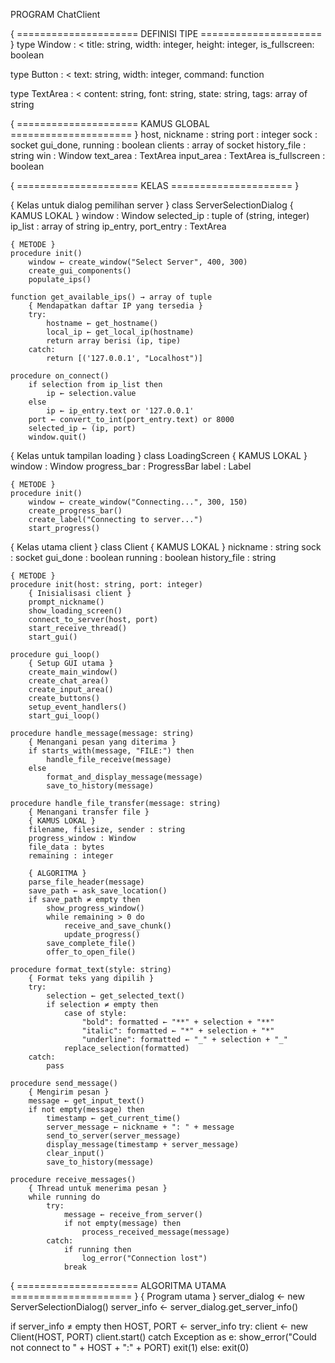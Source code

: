 PROGRAM ChatClient

{ ===================== DEFINISI TIPE ===================== }
type Window : <
    title: string,
    width: integer,
    height: integer,
    is_fullscreen: boolean
>

type Button : <
    text: string,
    width: integer,
    command: function
>

type TextArea : <
    content: string,
    font: string,
    state: string,
    tags: array of string
>

{ ===================== KAMUS GLOBAL ===================== }
host, nickname : string
port : integer
sock : socket
gui_done, running : boolean
clients : array of socket
history_file : string
win : Window
text_area : TextArea
input_area : TextArea
is_fullscreen : boolean

{ ===================== KELAS ===================== }

{ Kelas untuk dialog pemilihan server }
class ServerSelectionDialog
    { KAMUS LOKAL }
    window : Window
    selected_ip : tuple of (string, integer)
    ip_list : array of string
    ip_entry, port_entry : TextArea
    
    { METODE }
    procedure init()
        window ← create_window("Select Server", 400, 300)
        create_gui_components()
        populate_ips()
    
    function get_available_ips() → array of tuple
        { Mendapatkan daftar IP yang tersedia }
        try:
            hostname ← get_hostname()
            local_ip ← get_local_ip(hostname)
            return array berisi (ip, tipe)
        catch:
            return [('127.0.0.1', "Localhost")]
    
    procedure on_connect()
        if selection from ip_list then
            ip ← selection.value
        else
            ip ← ip_entry.text or '127.0.0.1'
        port ← convert_to_int(port_entry.text) or 8000
        selected_ip ← (ip, port)
        window.quit()

{ Kelas untuk tampilan loading }
class LoadingScreen
    { KAMUS LOKAL }
    window : Window
    progress_bar : ProgressBar
    label : Label
    
    { METODE }
    procedure init()
        window ← create_window("Connecting...", 300, 150)
        create_progress_bar()
        create_label("Connecting to server...")
        start_progress()

{ Kelas utama client }
class Client
    { KAMUS LOKAL }
    nickname : string
    sock : socket
    gui_done : boolean
    running : boolean
    history_file : string
    
    { METODE }
    procedure init(host: string, port: integer)
        { Inisialisasi client }
        prompt_nickname()
        show_loading_screen()
        connect_to_server(host, port)
        start_receive_thread()
        start_gui()
    
    procedure gui_loop()
        { Setup GUI utama }
        create_main_window()
        create_chat_area()
        create_input_area()
        create_buttons()
        setup_event_handlers()
        start_gui_loop()
    
    procedure handle_message(message: string)
        { Menangani pesan yang diterima }
        if starts_with(message, "FILE:") then
            handle_file_receive(message)
        else
            format_and_display_message(message)
            save_to_history(message)
    
    procedure handle_file_transfer(message: string)
        { Menangani transfer file }
        { KAMUS LOKAL }
        filename, filesize, sender : string
        progress_window : Window
        file_data : bytes
        remaining : integer
        
        { ALGORITMA }
        parse_file_header(message)
        save_path ← ask_save_location()
        if save_path ≠ empty then
            show_progress_window()
            while remaining > 0 do
                receive_and_save_chunk()
                update_progress()
            save_complete_file()
            offer_to_open_file()
    
    procedure format_text(style: string)
        { Format teks yang dipilih }
        try:
            selection ← get_selected_text()
            if selection ≠ empty then
                case of style:
                    "bold": formatted ← "**" + selection + "**"
                    "italic": formatted ← "*" + selection + "*"
                    "underline": formatted ← "_" + selection + "_"
                replace_selection(formatted)
        catch:
            pass
    
    procedure send_message()
        { Mengirim pesan }
        message ← get_input_text()
        if not empty(message) then
            timestamp ← get_current_time()
            server_message ← nickname + ": " + message
            send_to_server(server_message)
            display_message(timestamp + server_message)
            clear_input()
            save_to_history(message)
    
    procedure receive_messages()
        { Thread untuk menerima pesan }
        while running do
            try:
                message ← receive_from_server()
                if not empty(message) then
                    process_received_message(message)
            catch:
                if running then
                    log_error("Connection lost")
                break

{ ===================== ALGORITMA UTAMA ===================== }
{ Program utama }
server_dialog ← new ServerSelectionDialog()
server_info ← server_dialog.get_server_info()

if server_info ≠ empty then
    HOST, PORT ← server_info
    try:
        client ← new Client(HOST, PORT)
        client.start()
    catch Exception as e:
        show_error("Could not connect to " + HOST + ":" + PORT)
        exit(1)
else:
    exit(0)
